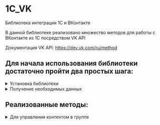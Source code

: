 # 1C_VK
Библиотека интеграции 1С и ВКонтакте

В данной библиотеке реализовано множество методов для работы с ВКонтакте из 1С посредством VK API 

Документация VK API:
https://dev.vk.com/ru/method

## Для начала использования библиотеки достаточно пройти два простых шага: ##
<details>
<summary>Установка библиотеки</summary>
<br>
Библиотека представляет из себя всего два общих модуля

  
- **Инструменты** - содержит вспомогательные методы, вроде отправки http запросов, чтения JSON и пр.
- **Действия**    - непосредственно сами методы работы с VK
  
Эти модули необходимо добавить в свою конфигурацию (модули серверные). При переименовании модуля **Инструменты** необходимо будет провести рефакторинг в модуле **Действия**. Модуль же **Действия** можно переименовывать без изменений.
После установки можно просто вызывать нужные методы из модуля **Действия**
</details>

<details>
<summary>Получение необходимых данных</summary>
<br>
Перед началом работы необходимо получить некоторые параметры для VK API. Их перечень содержится в функции ПолучитьСтандартныеПараметры
<br><br>
После получения их можно вставить в эту функцию и все будет работать. Если же вы хотите передавать эти параметры каждый раз при вызове (например разные для нескольких сообществ), то это можно сделать через параметр Параметры, который есть у каждого метода.
При вызове, параметры заполняются из функции ПолучитьСтандартныеПараметры, после чего перезаписываются по ключам значениями, переданными в параметр "Параметры"
<br><br>
 
  ```
  _Параметры = Новый Структура;

  _Параметры.Вставить("v"	              , "5.131");
  _Параметры.Вставить("from_group"      , "1");
_Параметры.Вставить("group_id"        , "123456789");
  _Параметры.Вставить("owner_id"        , "-123456789");
  _Параметры.Вставить("app_id"          , "87654321");
_Параметры.Вставить("access_token"    , "vk1.a.E-byuFeG1qcN7...");
	
  ```

Рассмотрим получение каждого значения:

**1. v**
   
   Параметр v означает версию VK API. Тестирование проводилось на 5.131, рекомендуется его таким и оставить

**2. from_group**

   От лица группы. Должен быть 1

**3. group_id и owner_id**

   ID группы. Если у вас стандартный адрес группы, то id можно найти в URL. В противном случае он будет на вкладке "Управление" в группе, под полем Адрес. owner_id - тоже самое, но со знаком '-' впереди

**4. app_id**

   app_id - ID приложения. Для создания приложения необходимо:
   
  * Перейти по адресу https://vk.com/apps?act=manage, авторизоваться и нажать "Создать"
  * Выбрать название и пункт Standalone-приложение
  * После создания, перейти в редактирование на вкладку Настройки, забрать оттуда ID приложения (и есть app_id), и переключить статус на "Приложение включено и видно всем"
  * Сохранить изменения

**5. access_token**

  acess_token можно получить при помощи одного из методов модуля **Действия**:
  
  * Выполнить _СоздатьСсылкуПолученияТокена(app_id)_, Передав туда ID приложения из пункта 5
  * Метод вернет URL, по нему необходимо перейти в браузере
  * Авторизоваться через ВК и подтвердить
  * Забрать токен из параметра URL в адресной строке
   
</details>

## Реализованные методы: ##
<details>
<summary>Для управления контентом в группе</summary>
<br>
Эти методы предназначены для создания/удаления/редактирования контента в сообществе

* __Создание поста | Метод: СоздатьПост()__
  
  | Параметр | Тип | Назначение |
  |-|-|-|
  | Текст | Строка | Непосредственно текст поста |
  | МассивКартинок | Массив строк (путей к файлам), Массив Двоичных данных | Массив картинок, которые необходимо прикрепить к посту |
  | Рекламный | Булево (По умолчанию Ложь) | Пометить пост как рекламу |
  | СсылкаПодЗаписью | Строка (По умолчанию "") | Позволяет прикрепить ссылку к посту |
  | Параметры | Структура (по умолчанию нет) | Дополнительные параметры / перезапись стандартных параметров |
  
</details>
